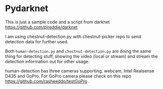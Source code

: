 # Pydarknet
This is just a sample code and a script from darknet https://github.com/pjreddie/darknet

I am using chestnut-detection.py with chestnut-picker repo to send detection data for further used.

Both `human-detection.py` and `chectnut-detection.py` are doing the same thing for detecting stuff, showing the video (local or stream) and stream the detection information out for other usage.

human-detection has three cameras supporting, webcam, Intel Realsense D435 and GoPro. For GoPro camera please check on this repo https://github.com/rasheeddo/testGoPro .
